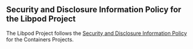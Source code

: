 ## Security and Disclosure Information Policy for the Libpod Project

The Libpod Project follows the [Security and Disclosure Information Policy](https://github.com/containers/common/blob/main/SECURITY.md) for the Containers Projects.
